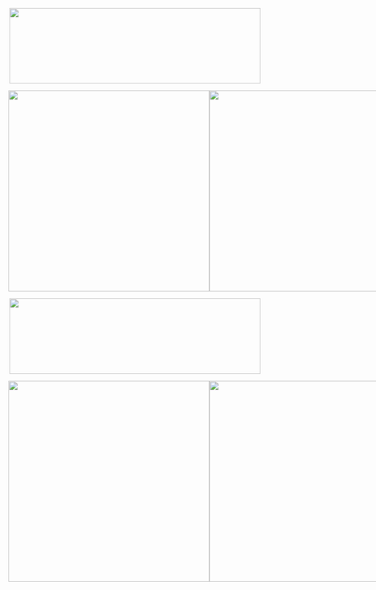 <p align="center">
  <img src="https://media.discordapp.net/attachments/1371357679959670857/1371359373162578010/New_Project_84.png?ex=6822d971&is=682187f1&hm=3c7cf8f6891d2c63925e2ab066a349efa93105010b816749c928f2871df018ec&=&format=webp&quality=lossless" width = "500" height = "150">
</p>

<div style="display: flex; align-items: center;">
  <img src="https://cdn.discordapp.com/attachments/1371357679959670857/1371373807561998377/New_Project_-_2025-05-11T232939.072.png?ex=6822e6e2&is=68219562&hm=54e9eff66bac82687c5935e152c47d5b228584550e83700e3475f8509c0065c7&" style="width: 400px; height: auto; margin-center: 20px;">
  <img src="https://www.icegif.com/wp-content/uploads/2023/04/icegif-1365.gif" style="width: 400px; height: auto; margin-center: 20px">
</div>

<p align="center">
  <img src="https://media.discordapp.net/attachments/1371357679959670857/1371368086585868328/New_Project_100.png?ex=6822e18e&is=6821900e&hm=12c50ed2deecbcaeeca5d2ea024bb935dc3284db94e1f03374a29be769d7ceb9&=&format=webp&quality=lossless" width = "500" height = "150">
</p>

<div style="display: flex; align-items: center;">
  <img src="https://media.discordapp.net/attachments/1371357679959670857/1371370311504760852/New_Project_-_2025-05-11T231552.328.png?ex=6822e3a1&is=68219221&hm=809af74bb1e7780e945318b2f419136e2b1a75501a3f8911b6b2da415b66a0f3&=&format=webp&quality=lossless" style="width: 400px; height: auto; margin-center: 20px;">
  <img src="https://www.icegif.com/wp-content/uploads/2025/02/gorilla-tag-icegif-9.gif" style="width: 400px; height: auto; margin-center: 20px">
</div>
